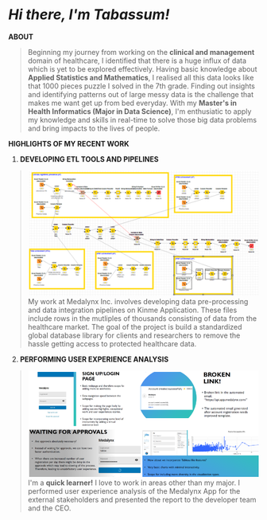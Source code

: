 # *Hi there, I'm Tabassum!*

**ABOUT**
> Beginning my journey from working on the **clinical and management** domain of healthcare, I identified that there is a huge influx of data which is yet to be explored 
> effectively. Having basic knowledge about **Applied Statistics and Mathematics**, I realised all this data looks like that 1000 pieces puzzle I solved in the 7th 
> grade. Finding out insights and identifying patterns out of large messy data is the challenge that makes me want get up from bed everyday. With my **Master's in Health
> Informatics (Major in Data Science)**, I'm enthusiatic to apply my knowledge and skills in real-time to solve those big data problems and bring impacts to the lives of 
> people. 

**HIGHLIGHTS OF MY RECENT WORK**
1. **DEVELOPING ETL TOOLS AND PIPELINES** 
> ![alt text](https://github.com/tabbie-hash/tabbie-hash/blob/main/Knime%20workflow.png)
> My work at Medalynx Inc. involves developing data pre-processing and data integration pipelines on Kinme Application. These files include rows in the mutliples of
> thousands consisting of data from the healthcare market. The goal of the project is build a standardized global database library for clients and researchers to remove 
> the hassle getting access to protected healthcare data. 

2. **PERFORMING USER EXPERIENCE ANALYSIS**
> ![alt text](https://github.com/tabbie-hash/tabbie-hash/blob/main/app%20analysis.png)                                                                 
> I'm a **quick learner!** I love to work in areas other than my major. I performed user experience analysis of the Medalynx App for the external stakeholders and 
> presented the report to the developer team and the CEO. 

<!--
**tabbie-hash/tabbie-hash** is a ✨ _special_ ✨ repository because its `README.md` (this file) appears on your GitHub profile.

Here are some ideas to get you started:

- 🔭 I’m currently working on ...
- 🌱 I’m currently learning ...
- 👯 I’m looking to collaborate on ...
- 🤔 I’m looking for help with ...
- 💬 Ask me about ...
- 📫 How to reach me: ...
- 😄 Pronouns: ...
- ⚡ Fun fact: ...
-->
